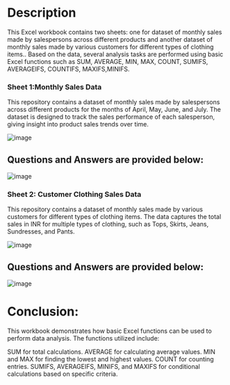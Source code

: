 # Description
This Excel workbook contains two sheets: one for dataset of monthly sales made by salespersons across different products  and another dataset of monthly sales made by various customers for different types of clothing items.. Based on the data, several analysis tasks are performed using basic Excel functions such as SUM, AVERAGE, MIN, MAX, COUNT, SUMIFS, AVERAGEIFS, COUNTIFS, MAXIFS,MINIFS.

### Sheet 1:Monthly Sales Data

This repository contains a dataset of monthly sales made by salespersons across different products for the months of April, May, June, and July. The dataset is designed to track the sales performance of each salesperson, giving insight into product sales trends over time.

	
![image](https://github.com/user-attachments/assets/1c4423a6-e1e3-4f69-8566-8d56b2b06693)



## Questions and Answers are provided below:
		
			
![image](https://github.com/user-attachments/assets/ee920089-04ac-4463-915c-77d28cadd7a7)



### Sheet 2: Customer Clothing Sales Data

This repository contains a dataset of monthly sales made by various customers for different types of clothing items. The data captures the total sales in INR for multiple types of clothing, such as Tops, Skirts, Jeans, Sundresses, and Pants.


![image](https://github.com/user-attachments/assets/def92142-89e5-415e-8efb-6f8dd06dda4c)



## Questions and Answers are provided below:						
											
![image](https://github.com/user-attachments/assets/81b473c4-a87c-420b-a75b-9b04f35320d8)




# Conclusion:
This workbook demonstrates how basic Excel functions can be used to perform data analysis. The functions utilized include:


SUM for total calculations.
AVERAGE for calculating average values.
MIN and MAX for finding the lowest and highest values.
COUNT for counting entries.
SUMIFS, AVERAGEIFS, MINIFS, and MAXIFS for conditional calculations based on specific criteria. 
